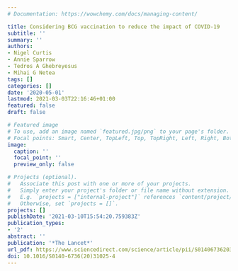 ```yaml
---
# Documentation: https://wowchemy.com/docs/managing-content/

title: Considering BCG vaccination to reduce the impact of COVID-19
subtitle: ''
summary: ''
authors:
- Nigel Curtis
- Annie Sparrow
- Tedros A Ghebreyesus
- Mihai G Netea
tags: []
categories: []
date: '2020-05-01'
lastmod: 2021-03-03T22:16:46+01:00
featured: false
draft: false

# Featured image
# To use, add an image named `featured.jpg/png` to your page's folder.
# Focal points: Smart, Center, TopLeft, Top, TopRight, Left, Right, BottomLeft, Bottom, BottomRight.
image:
  caption: ''
  focal_point: ''
  preview_only: false

# Projects (optional).
#   Associate this post with one or more of your projects.
#   Simply enter your project's folder or file name without extension.
#   E.g. `projects = ["internal-project"]` references `content/project/deep-learning/index.md`.
#   Otherwise, set `projects = []`.
projects: []
publishDate: '2021-03-10T15:54:20.759383Z'
publication_types:
- '2'
abstract: ''
publication: '*The Lancet*'
url_pdf: https://www.sciencedirect.com/science/article/pii/S0140673620310254
doi: 10.1016/S0140-6736(20)31025-4
---
```

